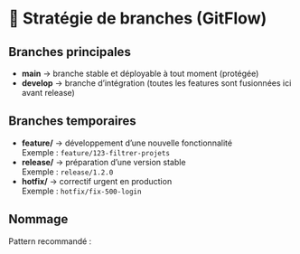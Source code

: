 # 🌿 Stratégie de branches (GitFlow)

## Branches principales
- **main** → branche stable et déployable à tout moment (protégée)
- **develop** → branche d’intégration (toutes les features sont fusionnées ici avant release)

## Branches temporaires
- **feature/** → développement d’une nouvelle fonctionnalité  
  Exemple : `feature/123-filtrer-projets`
- **release/** → préparation d’une version stable  
  Exemple : `release/1.2.0`
- **hotfix/** → correctif urgent en production  
  Exemple : `hotfix/fix-500-login`

## Nommage
Pattern recommandé :

